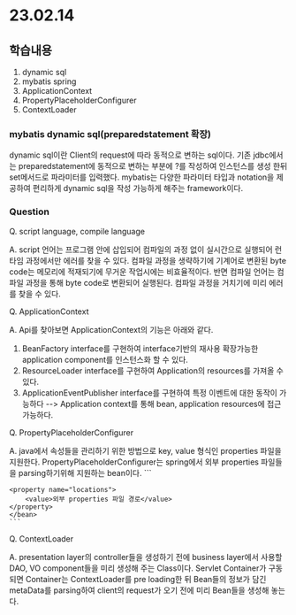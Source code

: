 # 23.02.14

## 학습내용
1. dynamic sql
2. mybatis spring 
3. ApplicationContext
4. PropertyPlaceholderConfigurer
5. ContextLoader


### mybatis dynamic sql(preparedstatement 확장)
dynamic sql이란 Client의 request에 따라 동적으로 변하는 sql이다.
기존 jdbc에서는 preparedstatement에 동적으로 변하는 부분에 ?를  작성하여 인스턴스를 생성 한뒤 set메서드로 파라미터를 입력했다.
mybatis는 다양한 파라미터 타입과 notation을 제공하여 편리하게 dynamic sql을 작성 가능하게 해주는 framework이다.


### Question
Q. script language, compile language

A. script 언어는 프로그램 안에 삽입되어 컴파일의 과정 없이 실시간으로 실행되어 런타임 과정에서만 에러를 찾을 수 있다. 
	컴파일 과정을 생략하기에 기계어로 변환된 byte code는 메모리에 적재되기에 무거운 작업시에는 비효율적이다.
	반면 컴파일 언어는 컴파일 과정을 통해 byte code로 변환되어 실행된다. 컴파일 과정을 거치기에 미리 에러를 찾을 수 있다.

	
Q. ApplicationContext

A. Api를 찾아보면  ApplicationContext의 기능은 아래와 같다.
1. BeanFactory interface를 구현하여 interface기반의 재사용 확장가능한 application component를 인스턴스화 할 수 있다.
2. ResourceLoader interface를 구현하여 Application의 resources를 가져올 수 있다. 
3. ApplicationEventPublisher interface를 구현하여 특정 이벤트에 대한 동작이 가능하다
--> Application context를 통해 bean, application resources에 접근 가능하다.


Q. PropertyPlaceholderConfigurer

A. java에서 속성들을 관리하기 위한 방법으로 key, value 형식인 properties 파일을 지원한다.
	PropertyPlaceholderConfigurer는 spring에서 외부 properties 파일들을 parsing하기위해 지원하는 bean이다.
	```
	<bean class="org.springframwork.beans.factory.config.PropertyPlaceholderConfigurer">

	<property name="locations">
		<value>외부 properties 파일 경로</value>
	</property>
	</bean>
	```

Q. ContextLoader 

A. presentation layer의 controller들을 생성하기 전에 business layer에서 사용할 DAO, VO component들을 미리 생성해 주는 Class이다. 
   Servlet Container가 구동되면 Container는 ContextLoader를 pre loading한 뒤 Bean들의 정보가 담긴 metaData를 parsing하여 client의 request가 오기 전에
   미리 Bean들을 생성해 놓는다.
